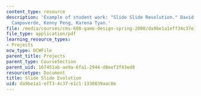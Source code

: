 ```yaml
---
content_type: resource
description: 'Example of student work: "Slide Slide Revolution." David Butler, Joshua
  Campoverde, Kenny Peng, Karena Tyan.'
file: /media/courses/cms-608-game-design-spring-2008/da9be1a1eff34c37e1c11330839aac0e_bcpt4.pdf
file_type: application/pdf
learning_resource_types:
- Projects
ocw_type: OCWFile
parent_title: Projects
parent_type: CourseSection
parent_uid: 167451ab-ae9a-6fa1-2944-d8eef3f43ed8
resourcetype: Document
title: Slide Slide Evolution
uid: da9be1a1-eff3-4c37-e1c1-1330839aac0e
---
```

